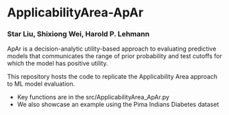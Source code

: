 # ApplicabilityArea-ApAr
### Star Liu, Shixiong Wei, Harold P. Lehmann

ApAr is a decision-analytic utility-based approach to evaluating predictive models that communicates the range of prior probability and test cutoffs for which the model has positive utility. 

This repository hosts the code to replicate the Applicability Area approach to ML model evaluation. 
- Key functions are in the src/ApplicabilityArea_ApAr.py
- We also showcase an example using the Pima Indians Diabetes dataset
